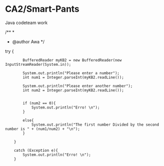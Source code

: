 # CA2/Smart-Pants
Java codeteam work

/**
 *
 * @author Awa
 */
 
 try {
            
            BufferedReader myKB2 = new BufferedReader(new InputStreamReader(System.in));
            
            System.out.println("Please enter a number");
            int num1 = Integer.parseInt(myKB2.readLine());
            
            System.out.println("Please enter another number");
            int num2 = Integer.parseInt(myKB2.readLine());
            
            
            if (num2 == 0){
                System.out.println("Erro! \n");
            }
            
            else{
                System.out.println("The first number Divided by the second number is " + (num1/num2) + "\n");
            }
            
        }
        
        catch (Exception e){
            System.out.println("Erro! \n");
        }
